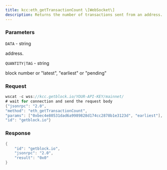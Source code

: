 ```yaml
---
title: kcc:eth_getTransactionCount \[WebSocket\]
description: Returns the number of transactions sent from an address.
---
```


### Parameters


`DATA` - string

address.

`QUANTITY|TAG` - string

block number or "latest", "earliest" or "pending"

### Request

``` java
wscat -c wss://kcc.getblock.io/YOUR-API-KEY/mainnet/ 
# wait for connection and send the request body 
{"jsonrpc": "2.0",
"method": "eth_getTransactionCount",
"params": ["0xbec4e80531dad6a9989828d174cc2878b1e3123d", "earliest"],
"id": "getblock.io"}
```

###  Response

``` java
{
    "id": "getblock.io",
    "jsonrpc": "2.0",
    "result": "0x0"
}
```


